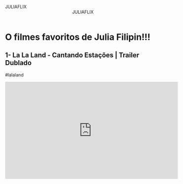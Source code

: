 <html>


<head> 

   <link rel="stylesheet" href="style.css" />
   <titulo>JULIAFLIX</title>

</head>


<body>


<header>JULIAFLIX</header>

<h1>O filmes favoritos de Julia Filipin!!!</h1>


<h2>1- La La Land - Cantando Estações | Trailer Dublado</h2>
<p>#lalaland</p>


<iframe width="560" height="315" src="https://www.youtube.com/embed/UD-Cb2yeAPA?si=ip4UCzahuIL6VTOx" title="YouTube video player" frameborder="0" allow="accelerometer; autoplay; clipboard-write; encrypted-media; gyroscope; picture-in-picture; web-share" referrerpolicy="strict-origin-when-cross-origin" allowfullscreen></iframe>


</body>


</html>
